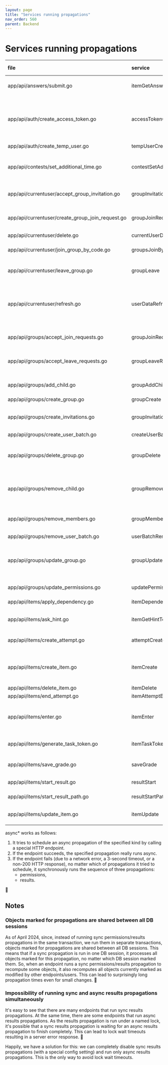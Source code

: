 ```yaml
---
layout: page
title: "Services running propagations"
nav_order: 560
parent: Backend
---
```

# Services running propagations

| file                                             | service                  | groups ancestors                                                                                        | items ancestors                                   | permissions                                                                                                                                | results                                                                     |
|:-------------------------------------------------|:-------------------------|:--------------------------------------------------------------------------------------------------------|:--------------------------------------------------|:-------------------------------------------------------------------------------------------------------------------------------------------|:----------------------------------------------------------------------------|
| app/api/answers/submit.go                        | itemGetAnswerToken       |                                                                                                         |                                                   | sync (if at least one item is unlocked by the results propagation)                                                                         | sync                                                                        |
| app/api/auth/create_access_token.go              | accessTokenCreate        | sync (if the code is given)                                                                             |                                                   | sync (if new badges are loaded and 'group_membership' permissions are removed or at least one item is unlocked by the results propagation) | sync (if new badges are loaded)                                             |
| app/api/auth/create_temp_user.go                 | tempUserCreate           | sync                                                                                                    |                                                   |                                                                                                                                            |                                                                             |
| app/api/contests/set_additional_time.go          | contestSetAdditionalTime | sync (if groups_groups.expires_at is changed)                                                           |                                                   | sync (if groups_groups.expires_at is changed and at least one item is unlocked by the results propagation)                                 | sync (if groups_groups.expires_at is changed)                               |
| app/api/currentuser/accept_group_invitation.go   | groupInvitationAccept    | sync (if the group is not a team)                                                                       |                                                   | sync (if at least one item is unlocked by the results propagation)                                                                         | sync (if the group is not a team)                                           |
| app/api/currentuser/create_group_join_request.go | groupJoinRequestCreate   | sync (if the request is automatically accepted and the group is not a team)                             |                                                   | sync (if at least one item is unlocked by the results propagation)                                                                         | sync (if the request is automatically accepted and the group is not a team) |
| app/api/currentuser/delete.go                    | currentUserDeletion      | sync                                                                                                    |                                                   |                                                                                                                                            |                                                                             |
| app/api/currentuser/join_group_by_code.go        | groupsJoinByCode         | sync (if the group is not a team)                                                                       |                                                   | sync (if at least one item is unlocked by the results propagation)                                                                         | sync (if the group is not a team)                                           |
| app/api/currentuser/leave_group.go               | groupLeave               | sync (if the group is not a team)                                                                       |                                                   | sync (if 'group_membership' permissions are removed)                                                                                       |                                                                             |
| app/api/currentuser/refresh.go                   | userDataRefresh          | sync (if new badges are loaded)                                                                         |                                                   | sync (if new badges are loaded and 'group_membership' permissions are removed or at least one item is unlocked by the results propagation) | sync (if new badges are loaded)                                             |
| app/api/groups/accept_join_requests.go           | groupJoinRequestsAccept  | sync (if there are join requests to accept and the group is not a team)                                 |                                                   | sync (if at least one item is unlocked by the results propagation)                                                                         | sync (if there are join requests to accept and the group is not a team)     |
| app/api/groups/accept_leave_requests.go          | groupLeaveRequestsAccept | sync (if there are leave requests to accept and the group is not a team)                                |                                                   | sync (if there are leave requests to accept and 'group_membership' permissions are removed)                                                |                                                                             |
| app/api/groups/add_child.go                      | groupAddChild            | sync                                                                                                    |                                                   | sync (if at least one item is unlocked by the results propagation)                                                                         | sync                                                                        |
| app/api/groups/create_group.go                   | groupCreate              | sync                                                                                                    |                                                   |                                                                                                                                            |                                                                             |
| app/api/groups/create_invitations.go             | groupInvitationsCreate   | sync (if at least one join request is automatically accepted and the group is not a team)               |                                                   | sync (if at least one item is unlocked by the results propagation)                                                                         | sync (if at least one join request is automatically accepted)               |
| app/api/groups/create_user_batch.go              | createUserBatch          | sync                                                                                                    |                                                   |                                                                                                                                            |                                                                             |
| app/api/groups/delete_group.go                   | groupDelete              | sync (if at least one group relation is deleted)                                                        |                                                   | sync (if at least one permissions_granted linked to a removed group via source_group_id is deleted)                                        |                                                                             |
| app/api/groups/remove_child.go                   | groupRemoveChild         | sync (if at least one group relation is deleted)                                                        |                                                   | sync (if at least one permissions_granted linked to a removed group via source_group_id is deleted)                                        |                                                                             |
| app/api/groups/remove_members.go                 | groupMembersRemove       | sync (if at least one member is removed)                                                                |                                                   | sync (if at least one member is removed and 'group_membership' permissions are removed)                                                    |                                                                             |
| app/api/groups/remove_user_batch.go              | userBatchRemove          | sync                                                                                                    |                                                   |                                                                                                                                            |                                                                             |
| app/api/groups/update_group.go                   | groupUpdate              | sync (if group members are removed because of approval rules strengthening and the group is not a team) |                                                   | sync (if group members are removed because of approval rules strengthening and 'group_membership' permissions are removed)                 |                                                                             |
| app/api/groups/update_permissions.go             | updatePermissions        |                                                                                                         |                                                   | sync                                                                                                                                       | sync (if 'can_view' or 'is_owner' is changed)                               |
| app/api/items/apply_dependency.go                | itemDependencyApply      |                                                                                                         |                                                   | sync (if at least one item is unlocked)                                                                                                    | sync (if at least one item is unlocked)                                     |
| app/api/items/ask_hint.go                        | itemGetHintToken         |                                                                                                         |                                                   | sync (if at least one item is unlocked by the results propagation)                                                                         | sync                                                                        |
| app/api/items/create_attempt.go                  | attemptCreate            |                                                                                                         |                                                   | sync (if at least one item is unlocked by the results propagation)                                                                         | sync                                                                        |
| app/api/items/create_item.go                     | itemCreate               |                                                                                                         | sync (if at least one items_items row is created) | async*                                                                                                                                     | async*                                                                      |
| app/api/items/delete_item.go                     | itemDelete               |                                                                                                         | sync                                              | sync                                                                                                                                       | sync                                                                        |
| app/api/items/end_attempt.go                     | itemAttemptEnd           | sync                                                                                                    |                                                   |                                                                                                                                            |                                                                             |
| app/api/items/enter.go                           | itemEnter                | sync (if items.participants_group_id is not null)                                                       |                                                   | sync (if items.participants_group_id is not null and at least one item is unlocked by the results propagation)                             | sync (if items.participants_group_id is not null)                           |
| app/api/items/generate_task_token.go             | itemTaskTokenGenerate    |                                                                                                         |                                                   | sync (if at least one item is unlocked by the results propagation)                                                                         | sync                                                                        |
| app/api/items/save_grade.go                      | saveGrade                |                                                                                                         |                                                   | sync (if at least one item is unlocked by the results propagation)                                                                         | sync                                                                        |
| app/api/items/start_result.go                    | resultStart              |                                                                                                         |                                                   |                                                                                                                                            | async* (if the result is inserted or updated)                               |
| app/api/items/start_result_path.go               | resultStartPath          |                                                                                                         |                                                   |                                                                                                                                            | async* (if the result are to be inserted)                                   |
| app/api/items/update_item.go                     | itemUpdate               |                                                                                                         | sync (if children are modified)                   | async* (if children are modified)                                                                                                          | async* (if children/no_score/validation_type are modified)                  |

async* works as follows:
1. It tries to schedule an async propagation of the specified kind by calling a special HTTP endpoint.
2. If the endpoint succeeds, the specified propagation really runs async.
3. If the endpoint fails (due to a network error, a 3-second timeout, or a non-200 HTTP response), no matter which of propagations it tried to schedule, it synchronously runs the sequence of three propagations:
   - permissions,
   - results.

🤷

## Notes

### Objects marked for propagations are shared between all DB sessions

As of April 2024, since, instead of running sync permissions/results propagations in the same transaction, we run them in separate transactions, objects marked for propagations are shared between all DB sessions. This means that if a sync propagation is run in one DB session, it processes all objects marked for this propagation, no matter which DB session marked them. So, when an endpoint runs a sync permissions/results propagation to recompute some objects, it also recomputes all objects currently marked as modified by other endpoints/users. This can lead to surprisingly long propagation times even for small changes. 🤷

### Impossibility of running sync and async results propagations simultaneously
It's easy to see that there are many endpoints that run sync results propagations. At the same time, there are some endpoints that run async results propagations. As the results propagation is run under a named lock, it's possible that a sync results propagation is waiting for an async results propagation to finish completely. This can lead to lock wait timeouts resulting in a server error response. 🤷

Happily, we have a solution for this: we can completely disable sync results propagations (with a special config setting) and run only async results propagations. This is the only way to avoid lock wait timeouts.
